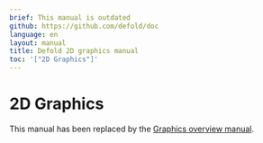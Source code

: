 ```yaml
---
brief: This manual is outdated
github: https://github.com/defold/doc
language: en
layout: manual
title: Defold 2D graphics manual
toc: '["2D Graphics"]'
---
```


# 2D Graphics

This manual has been replaced by the [Graphics overview manual](/manuals/graphics).